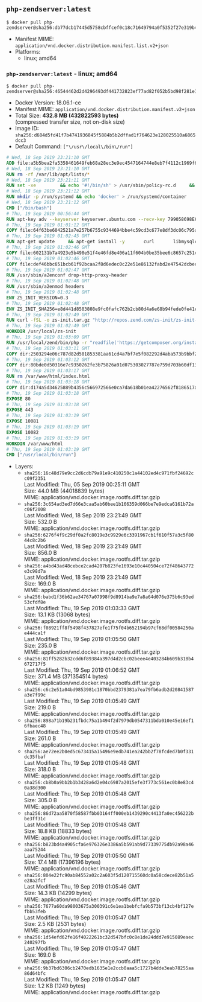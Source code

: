 ## `php-zendserver:latest`

```console
$ docker pull php-zendserver@sha256:db77dcb17445d5758cbffcef0c18c71649794a0f5352f27e319b49ed240ed528
```

-	Manifest MIME: `application/vnd.docker.distribution.manifest.list.v2+json`
-	Platforms:
	-	linux; amd64

### `php-zendserver:latest` - linux; amd64

```console
$ docker pull php-zendserver@sha256:46544462d2d4296493df441732823ef77ad82f052b5bd98f281e17d3b5a282dd
```

-	Docker Version: 18.06.1-ce
-	Manifest MIME: `application/vnd.docker.distribution.manifest.v2+json`
-	Total Size: **432.8 MB (432822593 bytes)**  
	(compressed transfer size, not on-disk size)
-	Image ID: `sha256:d684d5fd41f7b4741936845f5884b5b2dffad1f764623e128025510a6865dcc3`
-	Default Command: `["\/usr\/local\/bin\/run"]`

```dockerfile
# Wed, 18 Sep 2019 23:21:10 GMT
ADD file:a5b5bea2fa5358461649feb68a28ec3e9ec4547164744e8eb7f4112c1969f64f in / 
# Wed, 18 Sep 2019 23:21:10 GMT
RUN rm -rf /var/lib/apt/lists/*
# Wed, 18 Sep 2019 23:21:11 GMT
RUN set -xe 		&& echo '#!/bin/sh' > /usr/sbin/policy-rc.d 	&& echo 'exit 101' >> /usr/sbin/policy-rc.d 	&& chmod +x /usr/sbin/policy-rc.d 		&& dpkg-divert --local --rename --add /sbin/initctl 	&& cp -a /usr/sbin/policy-rc.d /sbin/initctl 	&& sed -i 's/^exit.*/exit 0/' /sbin/initctl 		&& echo 'force-unsafe-io' > /etc/dpkg/dpkg.cfg.d/docker-apt-speedup 		&& echo 'DPkg::Post-Invoke { "rm -f /var/cache/apt/archives/*.deb /var/cache/apt/archives/partial/*.deb /var/cache/apt/*.bin || true"; };' > /etc/apt/apt.conf.d/docker-clean 	&& echo 'APT::Update::Post-Invoke { "rm -f /var/cache/apt/archives/*.deb /var/cache/apt/archives/partial/*.deb /var/cache/apt/*.bin || true"; };' >> /etc/apt/apt.conf.d/docker-clean 	&& echo 'Dir::Cache::pkgcache ""; Dir::Cache::srcpkgcache "";' >> /etc/apt/apt.conf.d/docker-clean 		&& echo 'Acquire::Languages "none";' > /etc/apt/apt.conf.d/docker-no-languages 		&& echo 'Acquire::GzipIndexes "true"; Acquire::CompressionTypes::Order:: "gz";' > /etc/apt/apt.conf.d/docker-gzip-indexes 		&& echo 'Apt::AutoRemove::SuggestsImportant "false";' > /etc/apt/apt.conf.d/docker-autoremove-suggests
# Wed, 18 Sep 2019 23:21:12 GMT
RUN mkdir -p /run/systemd && echo 'docker' > /run/systemd/container
# Wed, 18 Sep 2019 23:21:12 GMT
CMD ["/bin/bash"]
# Thu, 19 Sep 2019 00:56:44 GMT
RUN apt-key adv --keyserver keyserver.ubuntu.com --recv-key 799058698E65316A2E7A4FF42EAE1437F7D2C623
# Thu, 19 Sep 2019 01:01:12 GMT
COPY file:64f63be6042521a7e257b6755c9344694bbe4c59cd3c677e8df3dc06c795a802 in /etc/apt/sources.list.d/zend-server.list 
# Thu, 19 Sep 2019 01:02:45 GMT
RUN apt-get update     && apt-get install -y       curl       libmysqlclient20       unzip       git       zend-server=2019.0.0+b260     && rm -rf /var/lib/apt/lists/*     && /usr/local/zend/bin/zendctl.sh stop
# Thu, 19 Sep 2019 01:02:46 GMT
COPY file:602131b7a4923e5b498e51f4e46fd8e406a11f604b0be35bee6c8657c251c625 in /etc/zend.lic 
# Thu, 19 Sep 2019 01:02:46 GMT
COPY file:def46bbc651bcb61f92bcaa2f8d6edec0c22e51e86132fabd2e47542dcbec0bf in /etc/apache2/conf-available 
# Thu, 19 Sep 2019 01:02:47 GMT
RUN /usr/sbin/a2enconf drop-http-proxy-header
# Thu, 19 Sep 2019 01:02:48 GMT
RUN /usr/sbin/a2enmod headers
# Thu, 19 Sep 2019 01:02:48 GMT
ENV ZS_INIT_VERSION=0.3
# Thu, 19 Sep 2019 01:02:48 GMT
ENV ZS_INIT_SHA256=e8d441d8503808e9fc0fafc762b2cb80d4a6e68b94fede0fe41efdeac10800cb
# Thu, 19 Sep 2019 01:02:49 GMT
RUN curl -fSL -o zs-init.tar.gz "http://repos.zend.com/zs-init/zs-init-docker-${ZS_INIT_VERSION}.tar.gz"     && echo "${ZS_INIT_SHA256} *zs-init.tar.gz" | sha256sum -c -     && mkdir /usr/local/zs-init     && tar xzf zs-init.tar.gz --strip-components=1 -C /usr/local/zs-init     && rm zs-init.tar.gz
# Thu, 19 Sep 2019 01:02:49 GMT
WORKDIR /usr/local/zs-init
# Thu, 19 Sep 2019 01:03:09 GMT
RUN /usr/local/zend/bin/php -r "readfile('https://getcomposer.org/installer');" | /usr/local/zend/bin/php     && /usr/local/zend/bin/php composer.phar self-update && /usr/local/zend/bin/php composer.phar update
# Thu, 19 Sep 2019 01:03:11 GMT
COPY dir:2503294e06c787d82d501853381aa61cd4a7bf7e5f082292d4aba573b9bbf2e2 in /usr/local/bin 
# Thu, 19 Sep 2019 01:03:12 GMT
COPY dir:80bde0d50316e7c9350262fe3b75826a91d075303027787e759d703b60df13d6 in /usr/local/zend/var/plugins/ 
# Thu, 19 Sep 2019 01:03:17 GMT
RUN rm /var/www/html/index.html
# Thu, 19 Sep 2019 01:03:18 GMT
COPY dir:d174a5d34625889b4356c566972566e0ca7da618b01ea42276562f8186517a67 in /var/www/html 
# Thu, 19 Sep 2019 01:03:18 GMT
EXPOSE 80
# Thu, 19 Sep 2019 01:03:18 GMT
EXPOSE 443
# Thu, 19 Sep 2019 01:03:19 GMT
EXPOSE 10081
# Thu, 19 Sep 2019 01:03:19 GMT
EXPOSE 10082
# Thu, 19 Sep 2019 01:03:19 GMT
WORKDIR /var/www/html
# Thu, 19 Sep 2019 01:03:19 GMT
CMD ["/usr/local/bin/run"]
```

-	Layers:
	-	`sha256:16c48d79e9cc2d6cdb79a91e9c410250c1a44102ed4c971fbf24692cc09f2351`  
		Last Modified: Thu, 05 Sep 2019 00:25:11 GMT  
		Size: 44.0 MB (44018839 bytes)  
		MIME: application/vnd.docker.image.rootfs.diff.tar.gzip
	-	`sha256:3c654ad3ed7d66e3caa5ab60bee1b166359d066be7e9edca6161b72ac06f2008`  
		Last Modified: Wed, 18 Sep 2019 23:21:49 GMT  
		Size: 532.0 B  
		MIME: application/vnd.docker.image.rootfs.diff.tar.gzip
	-	`sha256:6276f4f9c29df0a2fc8019e3c9929e6c3391967cb1f610f57a3c5f8044c8c2b6`  
		Last Modified: Wed, 18 Sep 2019 23:21:49 GMT  
		Size: 856.0 B  
		MIME: application/vnd.docker.image.rootfs.diff.tar.gzip
	-	`sha256:a4bd43ad48cebce2cad4207b823fe1693e10c440504ce72f48643772e3c98d7a`  
		Last Modified: Wed, 18 Sep 2019 23:21:49 GMT  
		Size: 169.0 B  
		MIME: application/vnd.docker.image.rootfs.diff.tar.gzip
	-	`sha256:babd1f36b62ae34767a07998f9d8914ba9e7a8a64d076e375b6c93ed53cfdf8e`  
		Last Modified: Thu, 19 Sep 2019 01:03:33 GMT  
		Size: 13.1 KB (13068 bytes)  
		MIME: application/vnd.docker.image.rootfs.diff.tar.gzip
	-	`sha256:f08921ff8f5498f437827efe1f75f04b652194b97cf68df00584250ae444ca1f`  
		Last Modified: Thu, 19 Sep 2019 01:05:50 GMT  
		Size: 235.0 B  
		MIME: application/vnd.docker.image.rootfs.diff.tar.gzip
	-	`sha256:81ff5282b32cdd6f89384a397d4d2cbc02beee4e403284b609b318b4672717f5`  
		Last Modified: Thu, 19 Sep 2019 01:06:52 GMT  
		Size: 371.4 MB (371354514 bytes)  
		MIME: application/vnd.docker.image.rootfs.diff.tar.gzip
	-	`sha256:c6c2e51a04bd9853981c1870bbd2379381a7ea79fb6adb2d20841587a3e7f99c`  
		Last Modified: Thu, 19 Sep 2019 01:05:49 GMT  
		Size: 219.0 B  
		MIME: application/vnd.docker.image.rootfs.diff.tar.gzip
	-	`sha256:898a71b19b231fbdc75a1b494f2d7979db0547311bda010e45e16ef16fbaec48`  
		Last Modified: Thu, 19 Sep 2019 01:05:49 GMT  
		Size: 261.0 B  
		MIME: application/vnd.docker.image.rootfs.diff.tar.gzip
	-	`sha256:ae72ee2b0ed5c673415a15496e9edb741ea242bb2f78fcded7b0f331dc35fbaf`  
		Last Modified: Thu, 19 Sep 2019 01:05:48 GMT  
		Size: 318.0 B  
		MIME: application/vnd.docker.image.rootfs.diff.tar.gzip
	-	`sha256:cb8b0a9bb2b1b3428a6d2e04c6987a2015efe3f773c561ec0b8e83c40a38d300`  
		Last Modified: Thu, 19 Sep 2019 01:05:48 GMT  
		Size: 305.0 B  
		MIME: application/vnd.docker.image.rootfs.diff.tar.gzip
	-	`sha256:86d72aa5870f58587fbb03164ff000eb1439290c4413fa0ec456222bbe3ff31c`  
		Last Modified: Thu, 19 Sep 2019 01:05:48 GMT  
		Size: 18.8 KB (18833 bytes)  
		MIME: application/vnd.docker.image.rootfs.diff.tar.gzip
	-	`sha256:b823bd4a4905cfa6e976326e3386a5b591ab9d77339775db92a98a46aaa75244`  
		Last Modified: Thu, 19 Sep 2019 01:05:50 GMT  
		Size: 17.4 MB (17396196 bytes)  
		MIME: application/vnd.docker.image.rootfs.diff.tar.gzip
	-	`sha256:804e22fc90ab84552a02c2a603f5d120715560dc0a58cdece82b51a5e28a2fcf`  
		Last Modified: Thu, 19 Sep 2019 01:05:46 GMT  
		Size: 14.3 KB (14299 bytes)  
		MIME: application/vnd.docker.image.rootfs.diff.tar.gzip
	-	`sha256:7677a60da98003675a300391c6e1ea1bebfcfa9b573bf13cb4bf127efbb53feb`  
		Last Modified: Thu, 19 Sep 2019 01:05:47 GMT  
		Size: 2.5 KB (2531 bytes)  
		MIME: application/vnd.docker.image.rootfs.diff.tar.gzip
	-	`sha256:1d54efd62fe16f4022261bc32d547bfc0c8e1de24ddd7e915089eaec240297fb`  
		Last Modified: Thu, 19 Sep 2019 01:05:47 GMT  
		Size: 169.0 B  
		MIME: application/vnd.docker.image.rootfs.diff.tar.gzip
	-	`sha256:9b37bd6306cb2470edb1635e1e2ccb0aaa5c1727b4dde3eab78255aa86d64bfc`  
		Last Modified: Thu, 19 Sep 2019 01:05:47 GMT  
		Size: 1.2 KB (1249 bytes)  
		MIME: application/vnd.docker.image.rootfs.diff.tar.gzip
